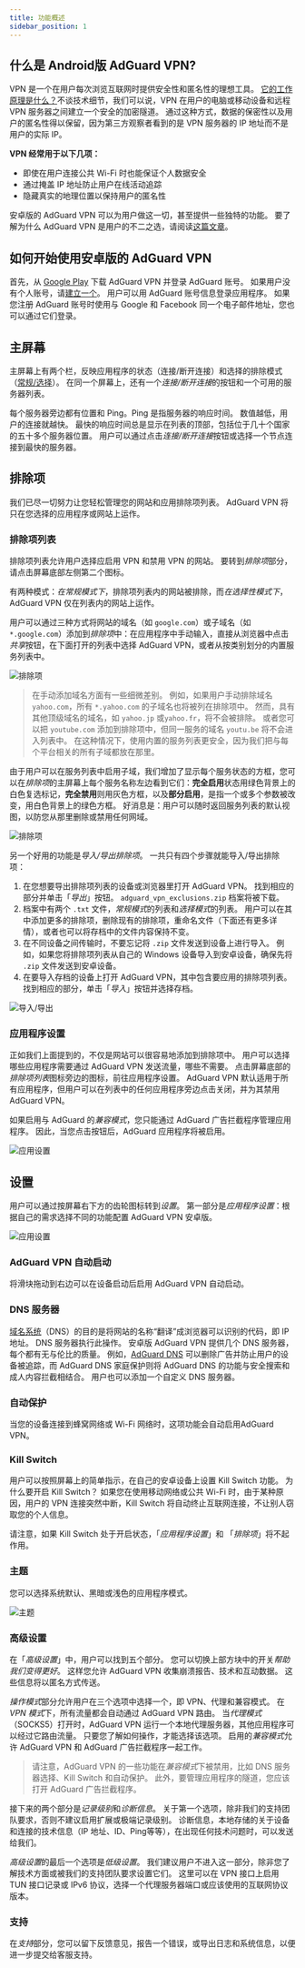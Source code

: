 ```yaml
---
title: 功能概述
sidebar_position: 1
---
```


## 什么是 Android版 AdGuard VPN?

VPN 是一个在用户每次浏览互联网时提供安全性和匿名性的理想工具。 [它的工作原理是什么？](/general/how-vpn-works.md)不谈技术细节，我们可以说，VPN 在用户的电脑或移动设备和远程 VPN 服务器之间建立一个安全的加密隧道。 通过这种方式，数据的保密性以及用户的匿名性得以保留，因为第三方观察者看到的是 VPN 服务器的 IP 地址而不是用户的实际 IP。

**VPN 经常用于以下几项：**

* 即使在用户连接公共 Wi-Fi 时也能保证个人数据安全
* 通过掩盖 IP 地址防止用户在线活动追踪
* 隐藏真实的地理位置以保持用户的匿名性

安卓版的 AdGuard VPN 可以为用户做这一切，甚至提供一些独特的功能。 要了解为什么 AdGuard VPN 是用户的不二之选，请阅读[这篇文章](/general/why-adguard-vpn.md)。

## 如何开始使用安卓版的 AdGuard VPN

首先，从 [Google Play](https://play.google.com/store/apps/details?id=com.adguard.vpn) 下载 AdGuard VPN 并登录 AdGuard 账号。 如果用户没有个人账号，请[建立一个](https://auth.adguard.com/login.html)。 用户可以用 AdGuard 账号信息登录应用程序。 如果您注册 AdGuard 账号时使用与 Google 和 Facebook 同一个电子邮件地址，您也可以通过它们登录。

## 主屏幕

主屏幕上有两个栏，反映应用程序的状态（连接/断开连接）和选择的排除模式（[常规/选择](#lists-of-exclusions)）。 在同一个屏幕上，还有一个*连接/断开连接*的按钮和一个可用的服务器列表。

每个服务器旁边都有位置和 Ping。Ping 是指服务器的响应时间。 数值越低，用户的连接就越快。 最快的响应时间总是显示在列表的顶部，包括位于几十个国家的五十多个服务器位置。 用户可以通过点击*连接/断开连接*按钮或选择一个节点连接到最快的服务器。

## 排除项

我们已尽一切努力让您轻松管理您的网站和应用排除项列表。 AdGuard VPN 将只在您选择的应用程序或网站上运作。

### 排除项列表

排除项列表允许用户选择应启用 VPN 和禁用 VPN 的网站。 要转到*排除项*部分，请点击屏幕底部左侧第二个图标。

有两种模式：*在常规模式下*，排除项列表内的网站被排除，而*在选择性模式下*，AdGuard VPN 仅在列表内的网站上运作。

用户可以通过三种方式将网站的域名（如 `google.com`）或子域名（如 `*.google.com`）添加到*排除项*中：在应用程序中手动输入，直接从浏览器中点击*共享*按钮，在下面打开的列表中选择 AdGuard VPN，或者从按类别划分的内置服务列表中。

![排除项](https://cdn.adguardvpn.com/public/Adguard/kb/VPN/Screenshots/add_site_android.jpg)
> 在手动添加域名方面有一些细微差别。 例如，如果用户手动排除域名 `yahoo.com`，所有 `*.yahoo.com` 的子域名也将被列在排除项中。 然而，具有其他顶级域名的域名，如 `yahoo.jp` 或`yahoo.fr`，将不会被排除。 或者您可以把 `youtube.com` 添加到排除项中，但同一服务的域名 `youtu.be` 将不会进入列表中。 在这种情况下，使用内置的服务列表更安全，因为我们把与每个平台相关的所有子域都放在那里。

由于用户可以在服务列表中启用子域，我们增加了显示每个服务状态的方框，您可以在*排除项*的主屏幕上每个服务名称左边看到它们：**完全启用**状态用绿色背景上的白色复选标记，**完全禁用**则用灰色方框，以及**部分启用**，是指一个或多个参数被改变，用白色背景上的绿色方框。 好消息是：用户可以随时返回服务列表的默认视图，以防您从那里删除或禁用任何网域。

![排除项](https://cdn.adguardvpn.com/content/kb/vpn/android/statuses.png)

另一个好用的功能是*导入/导出排除项*。 一共只有四个步骤就能导入/导出排除项：

1. 在您想要导出排除项列表的设备或浏览器里打开 AdGuard VPN。 找到相应的部分并单击「*导出*」按钮。 `adguard_vpn_exclusions.zip` 档案将被下载。
2. 档案中有两个 `.txt` 文件，*常规模式*的列表和*选择模式*的列表。 用户可以在其中添加更多的排除项，删除现有的排除项，重命名文件（下面还有更多详情），或者也可以将存档中的文件内容保持不变。
3. 在不同设备之间传输时，不要忘记将 `.zip` 文件发送到设备上进行导入。 例如，如果您将排除项列表从自己的 Windows 设备导入到安卓设备，确保先将 `.zip` 文件发送到安卓设备。
4. 在要导入存档的设备上打开 AdGuard VPN，其中包含要应用的排除项列表。 找到相应的部分，单击「*导入*」按钮并选择存档。

![导入/导出](https://cdn.adguardvpn.com/content/kb/vpn/android/imp-exp.png)

### 应用程序设置

正如我们上面提到的，不仅是网站可以很容易地添加到排除项中。 用户可以选择哪些应用程序需要通过 AdGuard VPN 发送流量，哪些不需要。 点击屏幕底部的*排除项列表*图标旁边的图标，前往应用程序设置。 AdGuard VPN 默认适用于所有应用程序，但用户可以在列表中的任何应用程序旁边点击关闭，并为其禁用 AdGuard VPN。

如果启用与 AdGuard 的*兼容模式*，您只能通过 AdGuard 广告拦截程序管理应用程序。 因此，当您点击按钮后，AdGuard 应用程序将被启用。

![应用设置](https://cdn.adguardvpn.com/content/kb/vpn/android/apps_settings.png)

## 设置

用户可以通过按屏幕右下方的齿轮图标转到*设置*。 第一部分是*应用程序设置*：根据自己的需求选择不同的功能配置 AdGuard VPN 安卓版。

![应用设置](https://cdn.adguardvpn.com/content/kb/vpn/android/app_settings.png)

### AdGuard VPN 自动启动

将滑块拖动到右边可以在设备启动后启用 AdGuard VPN 自动启动。

### DNS 服务器

[域名系统](https://kb.adguard.com/en/general/dns-filtering#what-is-dns)（DNS）的目的是将网站的名称“翻译”成浏览器可以识别的代码，即 IP 地址。 DNS 服务器执行此操作。 安卓版 AdGuard VPN 提供几个 DNS 服务器，每个都有无与伦比的质量。 例如，[AdGuard DNS](https://kb.adguard.com/en/dns/overview) 可以删除广告并防止用户的设备被追踪，而 AdGuard DNS 家庭保护则将 AdGuard DNS 的功能与安全搜索和成人内容拦截相结合。 用户也可以添加一个自定义 DNS 服务器。

### 自动保护

当您的设备连接到蜂窝网络或 Wi-Fi 网络时，这项功能会自动启用AdGuard VPN。

### Kill Switch

用户可以按照屏幕上的简单指示，在自己的安卓设备上设置 Kill Switch 功能。 为什么要开启 Kill Switch？ 如果您在使用移动网络或公共 Wi-Fi 时，由于某种原因，用户的 VPN 连接突然中断，Kill Switch 将自动终止互联网连接，不让别人窃取您的个人信息。

请注意，如果 Kill Switch 处于开启状态，「*应用程序设置*」和 「*排除项*」将不起作用。

### 主题

您可以选择系统默认、黑暗或浅色的应用程序模式。

![主题](https://cdn.adguardvpn.com/content/kb/vpn/android/theme-light-dark.png)

### 高级设置

在「*高级设置*」中，用户可以找到五个部分。 您可以切换上部方块中的开关*帮助我们变得更好*。 这样您允许 AdGuard VPN 收集崩溃报告、技术和互动数据。 这些信息将以匿名方式传送。

*操作模式*部分允许用户在三个选项中选择一个，即 VPN、代理和兼容模式。 在 *VPN 模式*下，所有流量都会自动通过 AdGuard VPN 路由。 当*代理模式*（SOCKS5）打开时，AdGuard VPN 运行一个本地代理服务器，其他应用程序可以经过它路由流量。 只要您了解如何操作，才能选择该选项。 启用的*兼容模式*允许 AdGuard VPN 和 AdGuard 广告拦截程序一起工作。

> 请注意，AdGuard VPN 的一些功能在*兼容模式*下被禁用，比如 DNS 服务器选择、Kill Switch 和自动保护。 此外，要管理应用程序的隧道，您应该打开 AdGuard 广告拦截程序。

接下来的两个部分是*记录级别*和*诊断信息*。 关于第一个选项，除非我们的支持团队要求，否则不建议启用扩展或极端记录级别。 诊断信息，本地存储的关于设备和连接的技术信息（IP 地址、ID、Ping等等），在出现任何技术问题时，可以发送给我们。

*高级设置*的最后一个选项是*低级设置*。 我们建议用户不进入这一部分，除非您了解技术方面或被我们的支持团队要求设置它们。 这里可以在 VPN 接口上启用 TUN 接口记录或 IPv6 协议，选择一个代理服务器端口或应该使用的互联网协议版本。

### 支持

在*支持*部分，您可以留下反馈意见，报告一个错误，或导出日志和系统信息，以便进一步提交给客服支持。
 

